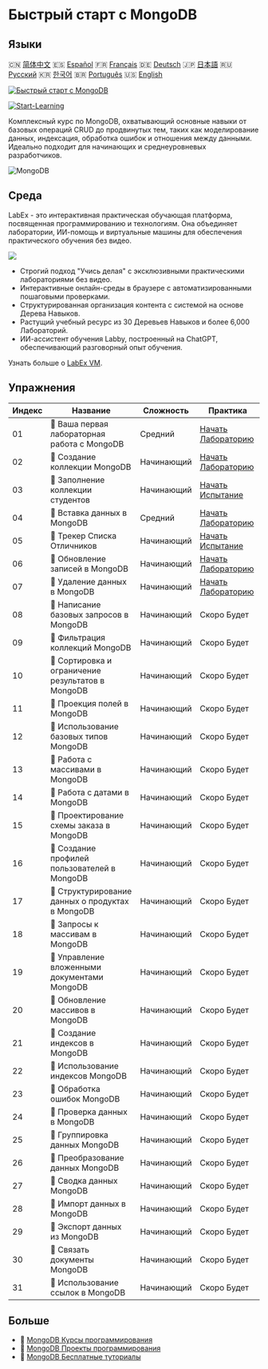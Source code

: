 # Быстрый старт с MongoDB

## Языки

🇨🇳 [简体中文](README_zh.md) 🇪🇸 [Español](README_es.md) 🇫🇷 [Français](README_fr.md) 🇩🇪 [Deutsch](README_de.md) 🇯🇵 [日本語](README_ja.md) 🇷🇺 [Русский](README_ru.md) 🇰🇷 [한국어](README_ko.md) 🇧🇷 [Português](README_pt.md) 🇺🇸 [English](README.md) 

[![Быстрый старт с MongoDB](https://cover-creator.labex.io/quick-start-with-mongodb.png?lang=ru)](https://labex.io/ru/courses/quick-start-with-mongodb)

[![Start-Learning](https://img.shields.io/badge/Start-Learning-whitesmoke?style=for-the-badge)](https://labex.io/ru/courses/quick-start-with-mongodb)

Комплексный курс по MongoDB, охватывающий основные навыки от базовых операций CRUD до продвинутых тем, таких как моделирование данных, индексация, обработка ошибок и отношения между данными. Идеально подходит для начинающих и среднеуровневых разработчиков.

![MongoDB](https://img.shields.io/badge/MongoDB-whitesmoke?style=for-the-badge&logo=mongodb)


## Среда

LabEx - это интерактивная практическая обучающая платформа, посвященная программированию и технологиям. Она объединяет лаборатории, ИИ-помощь и виртуальные машины для обеспечения практического обучения без видео.

![](https://tutorial-screenshot.getvm.io/images/vm-1725247253.png)

- Строгий подход "Учись делая" с эксклюзивными практическими лабораториями без видео.
- Интерактивные онлайн-среды в браузере с автоматизированными пошаговыми проверками.
- Структурированная организация контента с системой на основе Дерева Навыков.
- Растущий учебный ресурс из 30 Деревьев Навыков и более 6,000 Лабораторий.
- ИИ-ассистент обучения Labby, построенный на ChatGPT, обеспечивающий разговорный опыт обучения.

Узнать больше о [LabEx VM](https://support.labex.io/using-labex/virtual-machine).

## Упражнения

|   Индекс | Название                                          | Сложность   | Практика                                                                                                                     |
|----------|---------------------------------------------------|-------------|------------------------------------------------------------------------------------------------------------------------------|
|       01 | 📖 Ваша первая лабораторная работа с MongoDB      | Средний     | <a target='_blank' href='https://labex.io/ru/tutorials/mongodb-your-first-mongodb-lab-420660'>Начать Лабораторию</a>         |
|       02 | 📖 Создание коллекции MongoDB                     | Начинающий  | <a target='_blank' href='https://labex.io/ru/tutorials/mongodb-create-mongodb-collection-420695'>Начать Лабораторию</a>      |
|       03 | 🎯 Заполнение коллекции студентов                 | Начинающий  | <a target='_blank' href='https://labex.io/ru/tutorials/mongodb-populate-the-students-collection-425481'>Начать Испытание</a> |
|       04 | 📖 Вставка данных в MongoDB                       | Средний     | <a target='_blank' href='https://labex.io/ru/tutorials/mongodb-insert-data-in-mongodb-420696'>Начать Лабораторию</a>         |
|       05 | 🎯 Трекер Списка Отличников                       | Начинающий  | <a target='_blank' href='https://labex.io/ru/tutorials/mongodb-honor-roll-tracker-425476'>Начать Испытание</a>               |
|       06 | 📖 Обновление записей в MongoDB                   | Начинающий  | <a target='_blank' href='https://labex.io/ru/tutorials/mongodb-update-mongodb-records-420823'>Начать Лабораторию</a>         |
|       07 | 📖 Удаление данных в MongoDB                      | Начинающий  | <a target='_blank' href='https://labex.io/ru/tutorials/mongodb-delete-mongodb-data-420822'>Начать Лабораторию</a>            |
|       08 | 📖 Написание базовых запросов в MongoDB           | Начинающий  | Скоро Будет                                                                                                                  |
|       09 | 📖 Фильтрация коллекций MongoDB                   | Начинающий  | Скоро Будет                                                                                                                  |
|       10 | 📖 Сортировка и ограничение результатов в MongoDB | Начинающий  | Скоро Будет                                                                                                                  |
|       11 | 📖 Проекция полей в MongoDB                       | Начинающий  | Скоро Будет                                                                                                                  |
|       12 | 📖 Использование базовых типов MongoDB            | Начинающий  | Скоро Будет                                                                                                                  |
|       13 | 📖 Работа с массивами в MongoDB                   | Начинающий  | Скоро Будет                                                                                                                  |
|       14 | 📖 Работа с датами в MongoDB                      | Начинающий  | Скоро Будет                                                                                                                  |
|       15 | 📖 Проектирование схемы заказа в MongoDB          | Начинающий  | Скоро Будет                                                                                                                  |
|       16 | 📖 Создание профилей пользователей в MongoDB      | Начинающий  | Скоро Будет                                                                                                                  |
|       17 | 📖 Структурирование данных о продуктах в MongoDB  | Начинающий  | Скоро Будет                                                                                                                  |
|       18 | 📖 Запросы к массивам в MongoDB                   | Начинающий  | Скоро Будет                                                                                                                  |
|       19 | 📖 Управление вложенными документами MongoDB      | Начинающий  | Скоро Будет                                                                                                                  |
|       20 | 📖 Обновление массивов в MongoDB                  | Начинающий  | Скоро Будет                                                                                                                  |
|       21 | 📖 Создание индексов в MongoDB                    | Начинающий  | Скоро Будет                                                                                                                  |
|       22 | 📖 Использование индексов MongoDB                 | Начинающий  | Скоро Будет                                                                                                                  |
|       23 | 📖 Обработка ошибок MongoDB                       | Начинающий  | Скоро Будет                                                                                                                  |
|       24 | 📖 Проверка данных в MongoDB                      | Начинающий  | Скоро Будет                                                                                                                  |
|       25 | 📖 Группировка данных MongoDB                     | Начинающий  | Скоро Будет                                                                                                                  |
|       26 | 📖 Преобразование данных MongoDB                  | Начинающий  | Скоро Будет                                                                                                                  |
|       27 | 📖 Сводка данных MongoDB                          | Начинающий  | Скоро Будет                                                                                                                  |
|       28 | 📖 Импорт данных в MongoDB                        | Начинающий  | Скоро Будет                                                                                                                  |
|       29 | 📖 Экспорт данных из MongoDB                      | Начинающий  | Скоро Будет                                                                                                                  |
|       30 | 📖 Связать документы MongoDB                      | Начинающий  | Скоро Будет                                                                                                                  |
|       31 | 📖 Использование ссылок в MongoDB                 | Начинающий  | Скоро Будет                                                                                                                  |

## Больше

- 🔗 [MongoDB Курсы программирования](https://github.com/labex-labs/awesome-programming-courses)
- 🔗 [MongoDB Проекты программирования](https://github.com/labex-labs/awesome-programming-projects)
- 🔗 [MongoDB Бесплатные туториалы](https://github.com/labex-labs/mongodb-free-tutorials)

